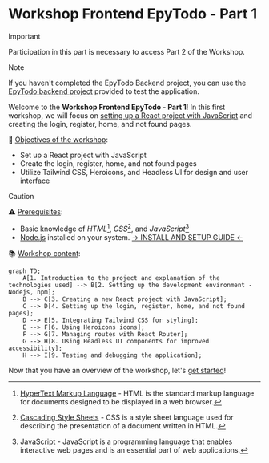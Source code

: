 # Workshop Frontend EpyTodo - Part 1

> [!IMPORTANT]
> Participation in this part is necessary to access Part 2 of the Workshop.

> [!NOTE]
> If you haven't completed the EpyTodo Backend project, you can use the [EpyTodo backend project](../Backend/) provided to test the application.

Welcome to the **Workshop Frontend EpyTodo - Part 1**! In this first workshop, we will focus on <u>setting up a React project with JavaScript</u> and creating the login, register, home, and not found pages.

:checkered_flag: <u>Objectives of the workshop</u>:
- Set up a React project with JavaScript
- Create the login, register, home, and not found pages
- Utilize Tailwind CSS, Heroicons, and Headless UI for design and user interface

> [!CAUTION]
> :warning: <u>Prerequisites</u>:
> - Basic knowledge of _HTML_[^1], _CSS_[^2], and _JavaScript_[^3]
> - [Node.js](INSTALL%20AND%20SETUP.md#install-nodejs) installed on your system. [-> INSTALL AND SETUP GUIDE <-](INSTALL%20AND%20SETUP.md#install-nodejs)

:books: <u>Workshop content</u>:

```mermaid
graph TD;
    A[1. Introduction to the project and explanation of the technologies used] --> B[2. Setting up the development environment - Nodejs, npm];
    B --> C[3. Creating a new React project with JavaScript];
    C --> D[4. Setting up the login, register, home, and not found pages];
    D --> E[5. Integrating Tailwind CSS for styling];
    E --> F[6. Using Heroicons icons];
    F --> G[7. Managing routes with React Router];
    G --> H[8. Using Headless UI components for improved accessibility];
    H --> I[9. Testing and debugging the application];

```


Now that you have an overview of the workshop, let's [get started](SUBJECT.md)!

[^1]: [HyperText Markup Language](https://developer.mozilla.org/en-US/docs/Learn/HTML) - HTML is the standard markup language for documents designed to be displayed in a web browser.
[^2]: [Cascading Style Sheets](https://developer.mozilla.org/en-US/docs/Web/CSS) - CSS is a style sheet language used for describing the presentation of a document written in HTML.
[^3]: [JavaScript](https://developer.mozilla.org/en-US/docs/Web/JavaScript) - JavaScript is a programming language that enables interactive web pages and is an essential part of web applications.